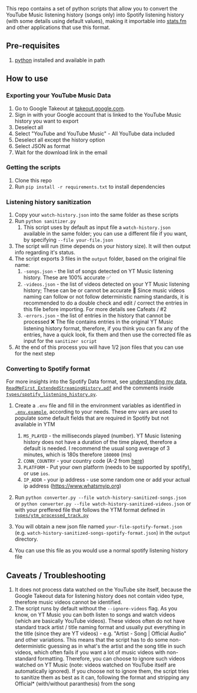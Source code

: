 This repo contains a set of python scripts that allow you to convert the YouTube Music listening history (songs only) into Spotify listening history (with some details using default values), making it importable into [stats.fm](http://stats.fm) and other applications that use this format.

## Pre-requisites

1. [python](https://www.python.org) installed and available in path

## How to use

### Exporting your YouTube Music Data

1. Go to Google Takeout at [takeout.google.com](https://takeout.google.com).
2. Sign in with your Google account that is linked to the YouTube Music history you want to export
3. Deselect all
4. Select "YouTube and YouTube Music" - All YouTube data included
5. Deselect all except the history option
6. Select JSON as format
7. Wait for the download link in the email

### Getting the scripts

1. Clone this repo
2. Run `pip install -r requirements.txt` to install dependencies

### Listening history sanitization

1. Copy your `watch-history.json` into the same folder as these scripts
2. Run `python sanitizer.py`
   1. This script uses by default as input file a `watch-history.json` available in the same folder; you can use a different file if you want, by specifying `--file your-file.json`
3. The script will run (time depends on your history size). It will then output info regarding it's status.
4. The script exports 3 files in the `output` folder, based on the original file name:
   1. `-songs.json` - the list of songs detected on YT Music listening history. These are 100% accurate ✅
   2. `-videos.json` - the list of videos detected on your YT Music listening history; These can be or cannot be accurate 🤔
   Since music videos naming can follow or not follow deterministic naming standards, it is recommended to do a double check and edit / correct the entries in this file before importing. For more details see Cafeats / #2
   3. `-errors.json` - the list of entries in the history that cannot be processed ❌ 
   The file contains entries in the original YT Music listening history format, therefore, if you think you can fix any of the entries, have a quick look, fix them and then use the corrected file as input for the `sanitizer script`
5. At the end of this process you will have 1/2 json files that you can use for the next step

### Converting to Spotify format

For more insights into the Spotify Data format, see [understanding my data](https://support.spotify.com/article/understanding-my-data/), [`ReadMeFirst_ExtendedStreamingHistory.pdf`](docs/ReadMeFirst_ExtendedStreamingHistory.pdf) and the comments inside [`types/spotify_listening_history.py`](types/spotify_listening_history.py).

1. Create a `.env` file and fill in the environment variables as identified in [`.env.example`](.env.example), according to your needs. These env vars are used to populate some default fields that are required in Spotify but not available in YTM
   1. `MS_PLAYED` - the milliseconds played (number). YT Music listening history does not have a duration of the time played, therefore a default is needed. I recommend the usual song average of 3 minutes, which is 180s therefore `180000` (ms)
   2. `CONN_COUNTRY` - your country code (A-2 from [here](https://en.wikipedia.org/wiki/List_of_ISO_3166_country_codes))
   3. `PLATFORM` - Put your own platform (needs to be supported by spotify), or use `ios`.
   4. `IP_ADDR` - your ip address - use some random one or add your actual ip address (https://www.whatsmyip.org)

2. Run `python converter.py --file watch-history-sanitized-songs.json` or `python converter.py --file watch-history-sanitized-videos.json` or with your preffered file that follows the YTM format defined in [`types/ytm_processed_track.py`](types/ytm_processed_track.py)
3. You will obtain a new json file named `your-file-spotify-format.json` (e.g. `watch-history-sanitized-songs-spotify-format.json`) in the `output` directory.
4. You can use this file as you would use a normal spotify listening history file

## Caveats / Troubleshooting

1. It does not process data watched on the YouTube site itself, because the Google Takeout data for listening history does not contain video type, therefore music videos cannot be identified.
2. The script runs by default without the `--ignore-videos` flag. 
   As you know, on YT Music you can both listen to songs and watch videos (which are basically YouTube videos). 
   These videos often do not have standard track artist / title naming format and usually put everything in the title (since they are YT videos) - e.g. "Artist - Song | Official Audio" and other variations. This means that the script has to do some non-deterministic guessing as in what's the artist and the song title in such videos, which often fails if you want a lot of music videos with non-standard formatting. Therefore, you can choose to ignore such videos watched on YT Music (note: videos watched on YouTube itself are automatically ignored). If you choose not to ignore them, the script tries to sanitize them as best as it can, following the format <artist-name><split-chars><song-title> and stripping any Official* (with/without paranthesis) from the song
